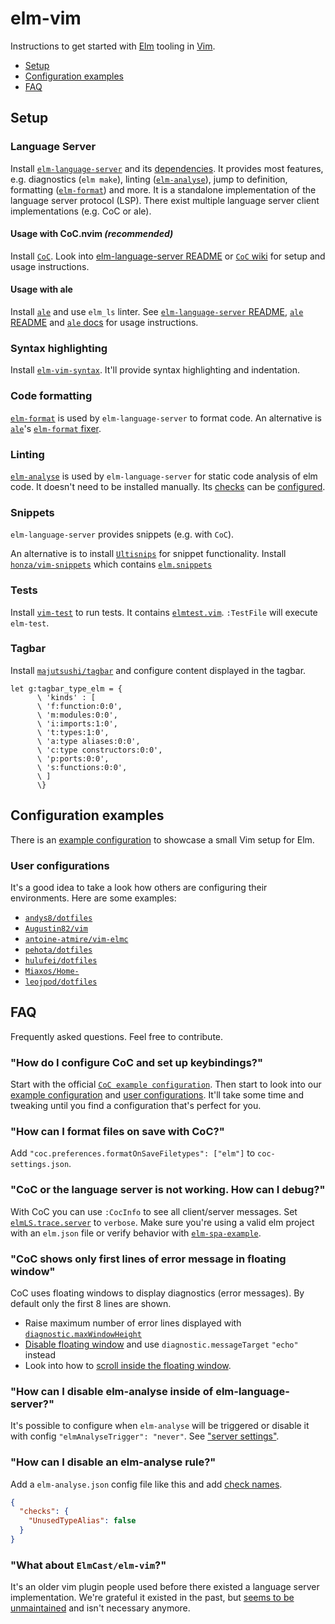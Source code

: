 # elm-vim

Instructions to get started with [Elm](https://elm-lang.org) tooling in [Vim](https://www.vim.org).

- [Setup](#setup)
- [Configuration examples](#configuration-examples)
- [FAQ](#faq)

## Setup

### Language Server

Install [`elm-language-server`](https://github.com/elm-tooling/elm-language-server) and its [dependencies](https://github.com/elm-tooling/elm-language-server#requirements). It provides most features, e.g. diagnostics (`elm make`), linting ([`elm-analyse`](https://github.com/stil4m/elm-analyse)), jump to definition, formatting ([`elm-format`](https://github.com/avh4/elm-format)) and more. It is a standalone implementation of the language server protocol (LSP). There exist multiple language server client implementations (e.g. CoC or ale).

#### Usage with CoC.nvim _(recommended)_

Install [`CoC`](https://github.com/neoclide/coc.nvim). Look into [elm-language-server README](https://github.com/elm-tooling/elm-language-server#cocnvim) or [`CoC` wiki](https://github.com/neoclide/coc.nvim/wiki/Language-servers#elm) for setup and usage instructions.

#### Usage with ale

Install [`ale`](https://github.com/dense-analysis/ale) and use `elm_ls` linter. See [`elm-language-server` README](https://github.com/elm-tooling/elm-language-server#ale), [`ale` README](https://github.com/dense-analysis/ale#usage) and [`ale` docs](https://github.com/dense-analysis/ale/blob/master/doc/ale-elm.txt) for usage instructions.

### Syntax highlighting

Install [`elm-vim-syntax`](https://github.com/andys8/vim-elm-syntax). It'll provide syntax highlighting and indentation.

### Code formatting

[`elm-format`](https://github.com/avh4/elm-format) is used by `elm-language-server` to format code. An alternative is [`ale`](https://github.com/dense-analysis/ale)'s [`elm-format` fixer](https://github.com/w0rp/ale/blob/8768a309b8ef1c2e819dcb6f4630f73acab59792/doc/ale-elm.txt#L6-L29).

### Linting

[`elm-analyse`](https://github.com/stil4m/elm-analyse) is used by `elm-language-server` for static code analysis of elm code. It doesn't need to be installed manually. Its [checks](https://stil4m.github.io/elm-analyse/#/messages) can be [configured](https://stil4m.github.io/elm-analyse/#/configuration).

### Snippets

`elm-language-server` provides snippets (e.g. with `CoC`).

An alternative is to install [`Ultisnips`](https://github.com/SirVer/ultisnips) for snippet functionality. Install [`honza/vim-snippets`](https://github.com/honza/vim-snippets) which contains [`elm.snippets`](https://github.com/honza/vim-snippets/blob/master/snippets/elm.snippets)

### Tests

Install [`vim-test`](https://github.com/janko/vim-test) to run tests. It contains [`elmtest.vim`](https://github.com/janko/vim-test/blob/master/autoload/test/elm/elmtest.vim). `:TestFile` will execute `elm-test`.

### Tagbar

Install [`majutsushi/tagbar`](https://github.com/majutsushi/tagbar) and configure content displayed in the tagbar.

```vim
let g:tagbar_type_elm = {
      \ 'kinds' : [
      \ 'f:function:0:0',
      \ 'm:modules:0:0',
      \ 'i:imports:1:0',
      \ 't:types:1:0',
      \ 'a:type aliases:0:0',
      \ 'c:type constructors:0:0',
      \ 'p:ports:0:0',
      \ 's:functions:0:0',
      \ ]
      \}
```

## Configuration examples

There is an [example configuration](./vim-config-example/README.md) to showcase a small Vim setup for Elm.

### User configurations

It's a good idea to take a look how others are configuring their environments. Here are some examples:

- [`andys8/dotfiles`](https://github.com/andys8/dotfiles)
- [`Augustin82/vim`](https://github.com/Augustin82/vim)
- [`antoine-atmire/vim-elmc`](https://github.com/antoine-atmire/vim-elmc)
- [`pehota/dotfiles`](https://github.com/pehota/dotfiles/blob/vim-elm/vimrc)
- [`hulufei/dotfiles`](https://github.com/hulufei/dotfiles)
- [`Miaxos/Home-`](https://github.com/Miaxos/Home-/blob/master/.vimrc)
- [`leojpod/dotfiles`](https://github.com/leojpod/dotfiles)

## FAQ

Frequently asked questions. Feel free to contribute.

### "How do I configure CoC and set up keybindings?"

Start with the official [`CoC example configuration`](https://github.com/neoclide/coc.nvim#example-vim-configuration). Then start to look into our [example configuration](./vim-config-example/README.md) and [user configurations](#user-configurations). It'll take some time and tweaking until you find a configuration that's perfect for you.

### "How can I format files on save with CoC?"

Add `"coc.preferences.formatOnSaveFiletypes": ["elm"]` to `coc-settings.json`.

### "CoC or the language server is not working. How can I debug?"

With CoC you can use `:CocInfo` to see all client/server messages. Set [`elmLS.trace.server`](https://github.com/elm-tooling/elm-language-client-vscode#extension-settings) to `verbose`. Make sure you're using a valid elm project with an `elm.json` file or verify behavior with [`elm-spa-example`](https://github.com/rtfeldman/elm-spa-example/).

### "CoC shows only first lines of error message in floating window"

CoC uses floating windows to display diagnostics (error messages). By default only the first 8 lines are shown.

- Raise maximum number of error lines displayed with [`diagnostic.maxWindowHeight`](https://github.com/neoclide/coc.nvim/blob/2bd1385d9d443948d06d5bce82cadfdac185fcc1/doc/coc.txt#L379)
- [Disable floating window](https://github.com/neoclide/coc.nvim/wiki/F.A.Q#how-could-i-disable-floating-window) and use `diagnostic.messageTarget` `"echo"` instead
- Look into how to [scroll inside the floating window](https://github.com/elm-tooling/elm-vim/issues/3).

### "How can I disable elm-analyse inside of elm-language-server?"

It's possible to configure when `elm-analyse` will be triggered or disable it with config `"elmAnalyseTrigger": "never"`. See ["server settings"](https://github.com/elm-tooling/elm-language-server#server-settings).

### "How can I disable an elm-analyse rule?"

Add a `elm-analyse.json` config file like this and add [check names](https://stil4m.github.io/elm-analyse/#/messages).

```json
{
  "checks": {
    "UnusedTypeAlias": false
  }
}
```

### "What about `ElmCast/elm-vim`?"

It's an older vim plugin people used before there existed a language server implementation. We're grateful it existed in the past, but [seems to be unmaintained](https://github.com/ElmCast/elm-vim/issues/189) and isn't necessary anymore.

